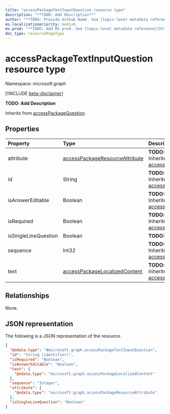 ```yaml
---
title: "accessPackageTextInputQuestion resource type"
description: "**TODO: Add Description**"
author: "**TODO: Provide Github Name. See [topic-level metadata reference](https://msgo.azurewebsites.net/add/document/guidelines/metadata.html#topic-level-metadata)**"
ms.localizationpriority: medium
ms.prod: "**TODO: Add MS prod. See [topic-level metadata reference](https://msgo.azurewebsites.net/add/document/guidelines/metadata.html#topic-level-metadata)**"
doc_type: resourcePageType
---
```


# accessPackageTextInputQuestion resource type

Namespace: microsoft.graph

[!INCLUDE [beta-disclaimer](../../includes/beta-disclaimer.md)]

**TODO: Add Description**


Inherits from [accessPackageQuestion](../resources/accesspackagequestion.md).

## Properties
|Property|Type|Description|
|:---|:---|:---|
|attribute|[accessPackageResourceAttribute](../resources/accesspackageresourceattribute.md)|**TODO: Add Description** Inherited from [accessPackageQuestion](../resources/accesspackagequestion.md).|
|id|String|**TODO: Add Description** Inherited from [accessPackageQuestion](../resources/accesspackagequestion.md).|
|isAnswerEditable|Boolean|**TODO: Add Description** Inherited from [accessPackageQuestion](../resources/accesspackagequestion.md).|
|isRequired|Boolean|**TODO: Add Description** Inherited from [accessPackageQuestion](../resources/accesspackagequestion.md).|
|isSingleLineQuestion|Boolean|**TODO: Add Description**|
|sequence|Int32|**TODO: Add Description** Inherited from [accessPackageQuestion](../resources/accesspackagequestion.md).|
|text|[accessPackageLocalizedContent](../resources/accesspackagelocalizedcontent.md)|**TODO: Add Description** Inherited from [accessPackageQuestion](../resources/accesspackagequestion.md).|

## Relationships
None.

## JSON representation
The following is a JSON representation of the resource.
<!-- {
  "blockType": "resource",
  "@odata.type": "microsoft.graph.accessPackageTextInputQuestion"
}
-->
``` json
{
  "@odata.type": "#microsoft.graph.accessPackageTextInputQuestion",
  "id": "String (identifier)",
  "isRequired": "Boolean",
  "isAnswerEditable": "Boolean",
  "text": {
    "@odata.type": "microsoft.graph.accessPackageLocalizedContent"
  },
  "sequence": "Integer",
  "attribute": {
    "@odata.type": "microsoft.graph.accessPackageResourceAttribute"
  },
  "isSingleLineQuestion": "Boolean"
}
```

